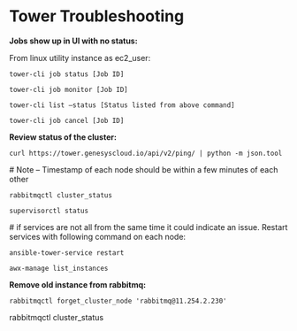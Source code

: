 # Tower Troubleshooting

**Jobs show up in UI with no status:**

From linux utility instance as ec2\_user:

`tower-cli job status [Job ID]`

`tower-cli job monitor [Job ID]`

`tower-cli list –status [Status listed from above command]`

`tower-cli job cancel [Job ID]`

**Review status of the cluster:**

`curl https://tower.genesyscloud.io/api/v2/ping/ | python -m json.tool`

\# Note – Timestamp of each node should be within a few minutes of each other

`rabbitmqctl cluster_status`

`supervisorctl status`

\# if services are not all from the same time it could indicate an issue.  Restart services with following command on each node:

`ansible-tower-service restart`

`awx-manage list_instances`

**Remove old instance from rabbitmq:**

`rabbitmqctl forget_cluster_node 'rabbitmq@11.254.2.230'`

rabbitmqctl cluster\_status

